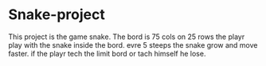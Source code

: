 # Snake-project

This project is the game snake.
The bord is 75 cols on 25 rows
the playr play with the snake inside the bord.
evre 5 steeps the snake grow and move faster.
if the playr tech the limit bord or tach himself he lose.
